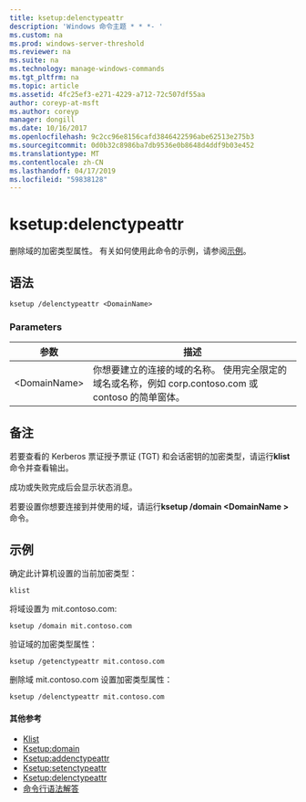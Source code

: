 ```yaml
---
title: ksetup:delenctypeattr
description: 'Windows 命令主题 * * *- '
ms.custom: na
ms.prod: windows-server-threshold
ms.reviewer: na
ms.suite: na
ms.technology: manage-windows-commands
ms.tgt_pltfrm: na
ms.topic: article
ms.assetid: 4fc25ef3-e271-4229-a712-72c507df55aa
author: coreyp-at-msft
ms.author: coreyp
manager: dongill
ms.date: 10/16/2017
ms.openlocfilehash: 9c2cc96e8156cafd3846422596abe62513e275b3
ms.sourcegitcommit: 0d0b32c8986ba7db9536e0b8648d4ddf9b03e452
ms.translationtype: MT
ms.contentlocale: zh-CN
ms.lasthandoff: 04/17/2019
ms.locfileid: "59838128"
---
```

# <a name="ksetupdelenctypeattr"></a>ksetup:delenctypeattr



删除域的加密类型属性。 有关如何使用此命令的示例，请参阅[示例](#BKMK_Examples)。

## <a name="syntax"></a>语法

```
ksetup /delenctypeattr <DomainName> 
```

### <a name="parameters"></a>Parameters

|参数|描述|
|---------|-----------|
|\<DomainName>|你想要建立的连接的域的名称。 使用完全限定的域名或名称，例如 corp.contoso.com 或 contoso 的简单窗体。|

## <a name="remarks"></a>备注

若要查看的 Kerberos 票证授予票证 (TGT) 和会话密钥的加密类型，请运行**klist**命令并查看输出。

成功或失败完成后会显示状态消息。

若要设置你想要连接到并使用的域，请运行**ksetup /domain \<DomainName >** 命令。

## <a name="BKMK_Examples"></a>示例

确定此计算机设置的当前加密类型：
```
klist
```
将域设置为 mit.contoso.com:
```
ksetup /domain mit.contoso.com
```
验证域的加密类型属性：
```
ksetup /getenctypeattr mit.contoso.com
```
删除域 mit.contoso.com 设置加密类型属性：
```
ksetup /delenctypeattr mit.contoso.com
```

#### <a name="additional-references"></a>其他参考

-   [Klist](klist.md)
-   [Ksetup:domain](ksetup-domain.md)
-   [Ksetup:addenctypeattr](ksetup-addenctypeattr.md)
-   [Ksetup:setenctypeattr](ksetup-setenctypeattr.md)
-   [Ksetup:delenctypeattr](ksetup-delenctypeattr.md)
-   [命令行语法解答](command-line-syntax-key.md)